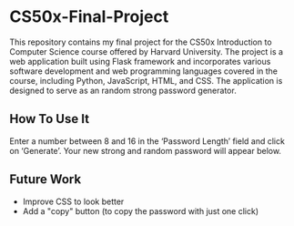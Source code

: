 # CS50x-Final-Project
This repository contains my final project for the CS50x Introduction to Computer Science course offered by Harvard University. The project is a web application built using Flask framework and incorporates various software development and web programming languages covered in the course, including Python, JavaScript, HTML, and CSS. The application is designed to serve as an random strong password generator.
## How To Use It
Enter a number between 8 and 16 in the ‘Password Length’ field and click on ‘Generate’. Your new strong and random password will appear below.
## Future Work
- Improve CSS to look better
- Add a "copy" button (to copy the password with just one click)